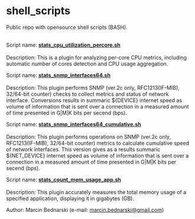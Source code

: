 # shell_scripts
Public repo with opensource shell scripts (BASH).<br/><br/>


Script name: **<ins>stats_cpu_utilization_percore.sh</ins>**<br/><br/>
Description: This is a plugin for analyzing per-core CPU metrics, including automatic number of cores detection and CPU usage aggregation.<br/>


Script name: **<ins>stats_snmp_interfaces64.sh</ins>**<br/><br/>
Description: This plugin performs SNMP (ver.2c only, RFC1213(IF-MIB), 32/64-bit counter) checks to collect metrics and status of network interface.
             Conversions results in summaric ${DEVICE} internet speed as volume of information that is sent over a connection
             in a measured amount of time presented in G|M|K bits per secend (bps).<br/>


Script name: **<ins>stats_snmp_interfaces64_cumulative.sh</ins>**<br/><br/>
Description: This plugin performs operations on SNMP (ver.2c only, RFC1213(IF-MIB), 32/64-bit counter) metrics to calculate cumulative speed of network interfaces.
             This version gives as a results summaric ${NET_DEVICE} internet speed as volume of information that is sent over a connection
             in a measured amount of time presented in G|M|K bits per secend (bps).<br/>


Script name: **<ins>stats_count_mem_usage_app.sh</ins>**<br/><br/>
Description: This plugin accurately measures the total memory usage of a specified application, displaying it in gigabytes (GB).


Author: Marcin Bednarski (e-mail: marcin.bednarski@gmail.com)<br/>

